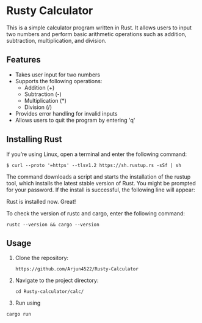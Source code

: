 # Rusty Calculator

This is a simple calculator program written in Rust. It allows users to input two numbers and perform basic arithmetic operations such as addition, subtraction, multiplication, and division.

## Features

- Takes user input for two numbers
- Supports the following operations:
  - Addition (+)
  - Subtraction (-)
  - Multiplication (*)
  - Division (/)
- Provides error handling for invalid inputs
- Allows users to quit the program by entering 'q'

## Installing Rust

If you’re using Linux, open a terminal and enter the following command:

`$ curl --proto '=https' --tlsv1.2 https://sh.rustup.rs -sSf | sh`

The command downloads a script and starts the installation of the rustup tool, which installs the latest stable version of Rust. You might be prompted for your password. If the install is successful, the following line will appear:

Rust is installed now. Great!

To check the version of rustc and cargo, enter the following command:

`rustc --version && cargo --version`


## Usage

1. Clone the repository:

    `https://github.com/Arjun4522/Rusty-Calculator`
   
2. Navigate to the project directory:

   `cd Rusty-calculator/calc/`
   
3. Run using 

  `cargo run`
